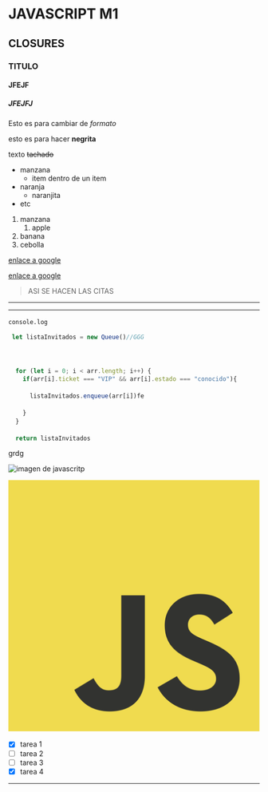 <!--Esto es un comentario-->
# JAVASCRIPT M1
## CLOSURES
### TITULO
#### JFEJF
##### JFEJFJ

<!--Esto es un comentario-->
Esto es para cambiar de *formato*

esto es para hacer **negrita**

texto ~~tachado~~

<!--Esto es una lista desordenada-->
* manzana
    * item dentro de un item
* naranja
    * naranjita
* etc
<!--Esto es una lista ordenada-->
1. manzana
    1. apple
2. banana
3. cebolla


<!--Asi se ingluye los enlaces-->

[enlace a google](https://www.google.com)

<!--al poner en el cursor encima aparece MONTENEGRO-->
[enlace a google](https://www.google.com "MONTENEGRO")

<!--Asi se ingluye LAS CITAS-->

>ASI SE HACEN LAS CITAS


<!--Asi se ingluye lAS LINEAS DE SEPARACION-->
---

___

<!--Asi se colocan bloques de codigos-->

`console.log`

<!--Asi se colocan bloques de codigos CON FONDO NEGRO Y 
ESPECIFICANDO EL LENGUAJE TE LO PINTA DE COLORES-->

```javascript
 let listaInvitados = new Queue()//GGG



  for (let i = 0; i < arr.length; i++) {
    if(arr[i].ticket === "VIP" && arr[i].estado === "conocido"){
      
      listaInvitados.enqueue(arr[i])fe

    }
  }
  
  return listaInvitados
```
grdg


<!--Asi se colocan imagenes de la web-->
![imagen de javascritp](https://w7.pngwing.com/pngs/512/824/png-transparent-visual-studio-code-hd-logo-thumbnail.png "titulo al pasar el mouse")

<!--Asi se colocan imagenes que estan en la misma carpeta-->
 ![imagen de javascritp](logo.png "titulo al pasar el mouse")


<!--GitHub MARKDOWN-->

* [x] tarea 1
* [ ] tarea 2
* [ ] tarea 3
* [x] tarea 4 
---


